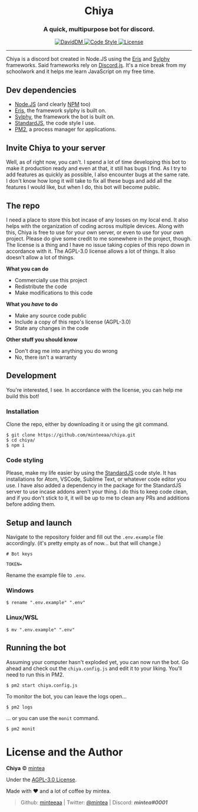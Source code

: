 <h1 align="center">Chiya</h1>
<h3 align="center">A quick, multipurpose bot for discord.</h3>
<p align="center">
    <a title="DavidDM" href="https://david-dm.org/minteeaa/chiya.svg"><img src="https://img.shields.io/david/minteeaa/chiya.svg?style=flat-square" alt="DavidDM">
    <a title="Code Style" href="https://standardjs.com/"><img src="https://img.shields.io/badge/code_style-standard-blue.svg?style=flat-square" alt="Code Style">
    <a title="License" href="https://github.com/minteeaa/chiya/blob/master/LICENSE"><img src="https://img.shields.io/github/license/minteeaa/chiya.svg?style=flat-square" alt="License"></a>
</p>

---

Chiya is a discord bot created in Node.JS using the [Eris](https://abal.moe/Eris/) and [Sylphy](https://github.com/pyraxo/sylphy/) frameworks. Said frameworks rely on [Discord.js](https://discord.js.org/). It's a nice break from my schoolwork and it helps me learn JavaScript on my free time.

## Dev dependencies
* [Node.JS](https://nodejs.org/) (and clearly [NPM](https://www.npmjs.com) too)
* [Eris](https://abal.moe/Eris/), the framework sylphy is built on.
* [Sylphy](https://github.com/pyraxo/sylphy/), the framework the bot is built on.
* [StandardJS](https://standardjs.com/), the code style I use.
* [PM2](https://pm2.keymetrics.io/), a process manager for applications.

## Invite Chiya to your server
Well, as of right now, you can't. I spend a lot of time developing this bot to make it production ready and even at that, it still has bugs I find. As I try to add features as quickly as possible, I also encounter bugs at the same rate. I don't know how long it will take to fix all these bugs and add all the features I would like, but when I do, this bot will become public.

## The repo
I need a place to store this bot incase of any losses on my local end. It also helps with the organization of coding across multiple devices. Along with this, Chiya is free to use for your own server, or even to use for your own project. Please do give some credit to me somewhere in the project, though. The license is a thing and I have no issue taking copies of this repo down in accordance with it. The AGPL-3.0 license allows a lot of things. It also doesn't allow a lot of things.

**What you can do**
* Commercially use this project
* Redistribute the code
* Make modifications to this code

**What you _have_ to do**
* Make any source code public
* Include a copy of this repo's license (AGPL-3.0)
* State any changes in the code

**Other stuff you should know**
* Don't drag me into anything you do wrong
* No, there isn't a warranty

## Development
You're interested, I see. In accordance with the license, you can help me build this bot!

### Installation
Clone the repo, either by downloading it or using the git command.
```
$ git clone https://github.com/minteeaa/chiya.git
$ cd chiya/
$ npm i
```

### Code styling
Please, make my life easier by using the [StandardJS](https://standardjs.com/) code style. It has installations for Atom, VSCode, Sublime Text, or whatever code editor you use. I have also added a dependency in the package for the StandardJS server to use incase addons aren't your thing. I do this to keep code clean, and if you don't stick to it, it will be up to me to clean any PRs and additions before adding them.

## Setup and launch
Navigate to the repository folder and fill out the `.env.example` file accordingly. (it's pretty empty as of now... but that will change.)
```
# Bot keys

TOKEN=
```
Rename the example file to `.env`.

### Windows
```
$ rename ".env.example" ".env"
```
### Linux/WSL
```
$ mv ".env.example" ".env"
```

## Running the bot
Assuming your computer hasn't exploded yet, you can now run the bot. Go ahead and check out the `chiya.config.js` and edit it to your liking. You'll need to run this in PM2.
```
$ pm2 start chiya.config.js
```
To monitor the bot, you can leave the logs open...
```
$ pm2 logs
```
... or you can use the `monit` command.
```
$ pm2 monit
```

# License and the Author
**Chiya** © [mintea](https://github.com/minteeaa)

Under the [AGPL-3.0 License](https://opensource.org/licenses/AGPL-3.0).

Made with ❤️ and a lot of coffee by mintea.

> Github: [minteeaa](https://github.com/minteeaa) | Twitter: [@mintea](https://twitter.com/minteeaa/) | Discord: ***mintea#0001***
